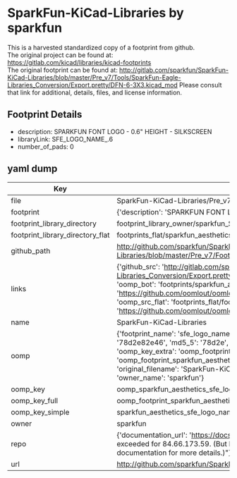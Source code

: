 # SparkFun-KiCad-Libraries by sparkfun  
This is a harvested standardized copy of a footprint from github.  
The original project can be found at:  
https://gitlab.com/kicad/libraries/kicad-footprints  
The original footprint can be found at:
http://gitlab.com/sparkfun/SparkFun-KiCad-Libraries/blob/master/Pre_v7/Tools/SparkFun-Eagle-Libraries_Conversion/Export.pretty/DFN-6-3X3.kicad_mod
Please consult that link for additional, details, files, and license information.  
## Footprint Details
* description: SPARKFUN FONT LOGO - 0.6" HEIGHT - SILKSCREEN  
* libraryLink: SFE_LOGO_NAME_.6  
* number_of_pads: 0  
## yaml dump  
| Key | Value |  
| --- | --- |  
| file | SparkFun-KiCad-Libraries/Pre_v7/Footprints/Aesthetics.pretty/SFE_LOGO_NAME_.6.kicad_mod |  
| footprint | {'description': 'SPARKFUN FONT LOGO - 0.6" HEIGHT - SILKSCREEN', 'libraryLink': 'SFE_LOGO_NAME_.6', 'number_of_pads': 0} |  
| footprint_library_directory | footprint_library_owner/sparkfun_SparkFun-KiCad-Libraries |  
| footprint_library_directory_flat | footprints_flat/sparkfun_aesthetics_sfe_logo_name_6/working |  
| github_path | http://github.com/sparkfun/SparkFun-KiCad-Libraries/blob/master/Pre_v7/Footprints/Aesthetics.pretty/SFE_LOGO_NAME_.6.kicad_mod |  
| links | {'github_src': 'http://gitlab.com/sparkfun/SparkFun-KiCad-Libraries/blob/master/Pre_v7/Tools/SparkFun-Eagle-Libraries_Conversion/Export.pretty/DFN-6-3X3.kicad_mod', 'github_src_repo': 'https://gitlab.com/kicad/libraries/kicad-footprints', 'oomp_bot': 'footprints/sparkfun_aesthetics_sfe_logo_name_6/working', 'oomp_bot_github': 'https://github.com/oomlout/oomlout_oomp_footprint_bot/tree/main/footprints/sparkfun_aesthetics_sfe_logo_name_6/working', 'oomp_src_flat': 'footprints_flat/footprints_flat/sparkfun_aesthetics_sfe_logo_name_6/working', 'oomp_src_flat_github': 'https://github.com/oomlout/oomlout_oomp_footprint_src/tree/main/footprints_flat/sparkfun_aesthetics_sfe_logo_name_6/working'} |  
| name | SparkFun-KiCad-Libraries |  
| oomp | {'footprint_name': 'sfe_logo_name_6', 'library_name': 'aesthetics', 'md5': '78d2e82e46be33fdbd46c525cecea359', 'md5_10': '78d2e82e46', 'md5_5': '78d2e', 'md5_6': '78d2e8', 'oomp_key': 'oomp_sparkfun_aesthetics_sfe_logo_name_6', 'oomp_key_extra': 'oomp_footprint_sparkfun_aesthetics_sfe_logo_name_6', 'oomp_key_full': 'oomp_footprint_sparkfun_aesthetics_sfe_logo_name_6_78d2e8', 'oomp_key_simple': 'sparkfun_aesthetics_sfe_logo_name_6', 'original_filename': 'SparkFun-KiCad-Libraries/Pre_v7/Footprints/Aesthetics.pretty/SFE_LOGO_NAME_.6.kicad_mod', 'owner_name': 'sparkfun'} |  
| oomp_key | oomp_sparkfun_aesthetics_sfe_logo_name_6 |  
| oomp_key_full | oomp_footprint_sparkfun_aesthetics_sfe_logo_name_6 |  
| oomp_key_simple | sparkfun_aesthetics_sfe_logo_name_6 |  
| owner | sparkfun |  
| repo | {'documentation_url': 'https://docs.github.com/rest/overview/resources-in-the-rest-api#rate-limiting', 'message': "API rate limit exceeded for 84.66.173.59. (But here's the good news: Authenticated requests get a higher rate limit. Check out the documentation for more details.)"} |  
| url | http://github.com/sparkfun/SparkFun-KiCad-Libraries |  

